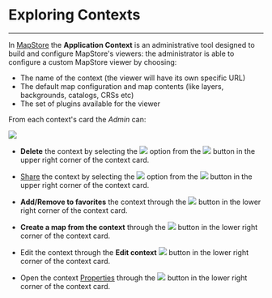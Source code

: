 # Exploring Contexts

*******************

In [MapStore](https://mapstore.geosolutionsgroup.com/mapstore/#/) the **Application Context** is an administrative tool designed to build and configure MapStore's viewers: the administrator is able to configure a custom MapStore viewer by choosing:

* The name of the context (the viewer will have its own specific URL)
* The default map configuration and map contents (like layers, backgrounds, catalogs, CRSs etc)
* The set of plugins available for the viewer

From each context's card the *Admin* can:

<img src="../img/managing-contexts/context-card-tool.jpg" class="ms-docimage" style="max-width:400px;"/>

* **Delete** the context by selecting the <img src="../img/button/delete2.jpg" class="ms-docbutton"/> option from the <img src="../img/button/three-dots-button.jpg" class="ms-docbutton"/> button in the upper right corner of the context card.

* [Share](share.md#sharing-resources) the context by selecting the <img src="../img/button/share2.jpg" class="ms-docbutton"/> option from the <img src="../img/button/three-dots-button.jpg" class="ms-docbutton"/> button in the upper right corner of the context card.

* **Add/Remove to favorites** the context through the <img src="../img/button/favorites_button.jpg" class="ms-docbutton"/> button in the lower right corner of the context card.

* **Create a map from the context** through the <img src="../img/button/create-map-context.jpg" class="ms-docbutton"/> button in the lower right corner of the context card.

* Edit the context through the **Edit context** <img src="../img/button/edit-service.jpg" class="ms-docbutton"/> button in the lower right corner of the context card.

* Open the context [Properties](resources-properties) through the <img src="../img/button/properties_button.jpg" class="ms-docbutton"/> button in the lower right corner of the context card.
